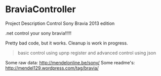 # BraviaController


Project Description
Control Sony Bravia 2013 edition


.net control your sony bravia!!!!!


Pretty bad code, but it works.
Cleanup is work in progress.

> basic control using upnp
> register and advanced control using json


Some raw data: http://mendelonline.be/sony/
Some readme's: http://mendel129.wordpress.com/tag/bravia/
